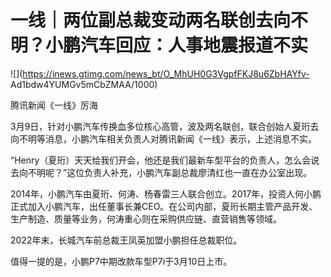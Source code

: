 # 一线｜两位副总裁变动两名联创去向不明？小鹏汽车回应：人事地震报道不实

![](https://inews.gtimg.com/news_bt/O_MhUH0G3VgpfFKJ8u6ZbHAYfv-
Ad1bdw4YUMGv5mCbZMAA/1000)

腾讯新闻《一线》厉海

3月9日，针对小鹏汽车传换血多位核心高管，波及两名联创，联合创始人夏珩去向不明等消息，小鹏汽车相关负责人对腾讯新闻《一线》表示，上述消息不实。

“Henry（夏珩）天天给我们开会，他还是我们最新车型平台的负责人，怎么会说去向不明呢？”这位负责人补充，小鹏汽车副总裁廖清红也一直在办公室出现。

2014年，小鹏汽车由夏珩、何涛、杨春雷三人联合创立。2017年，投资人何小鹏正式加入小鹏汽车，出任董事长兼CEO。在公司内部，夏珩长期主管产品开发、生产制造、质量等业务，何涛重心则在采购供应链、直营销售等领域。

2022年末，长城汽车前总裁王凤英加盟小鹏担任总裁职位。

值得一提的是，小鹏P7中期改款车型P7i于3月10日上市。


